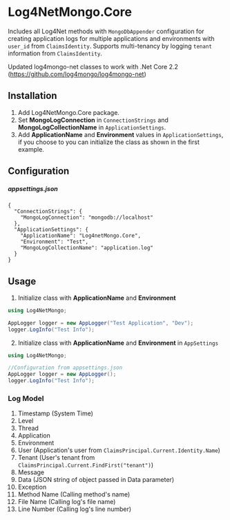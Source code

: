 # Log4NetMongo.Core
Includes all Log4Net methods with `MongoDbAppender` configuration for creating application logs for multiple applications and environments with `user_id` from `ClaimsIdentity`. Supports multi-tenancy by logging `tenant` information from `ClaimsIdentity`.

Updated log4mongo-net classes to work with .Net Core 2.2 (<https://github.com/log4mongo/log4mongo-net>)

## Installation
1. Add Log4NetMongo.Core package.
2. Set __MongoLogConnection__ in `ConnectionStrings` and __MongoLogCollectionName__ in `ApplicationSettings`.
3. Add __ApplicationName__ and __Environment__ values in `ApplicationSettings`, if you choose to you can initialize the class as shown in the first example.

## Configuration

##### appsettings.json

```
{
  "ConnectionStrings": {
    "MongoLogConnection": "mongodb://localhost"
  },
  "ApplicationSettings": {
    "ApplicationName": "Log4netMongo.Core",
    "Environment": "Test",
    "MongoLogCollectionName": "application.log"
  }
}
```

## Usage

1. Initialize class with __ApplicationName__ and __Environment__
```csharp
using Log4NetMongo;

AppLogger logger = new AppLogger("Test Application", "Dev");
logger.LogInfo("Test Info");
```
2. Initialize class with __ApplicationName__ and __Environment__ in `AppSettings`
```csharp
using Log4NetMongo;

//Configuration from appsettings.json
AppLogger logger = new AppLogger();
logger.LogInfo("Test Info");
```

### Log Model
1. Timestamp (System Time)
2. Level
3. Thread
4. Application
5. Environment
6. User (Application's user from `ClaimsPrincipal.Current.Identity.Name`)
7. Tenant (User's tenant from `ClaimsPrincipal.Current.FindFirst("tenant")`)
8. Message
9. Data (JSON string of object passed in Data parameter)
10. Exception
11. Method Name (Calling method's name)
12. File Name (Calling log's file name)
13. Line Number (Calling log's line number)
